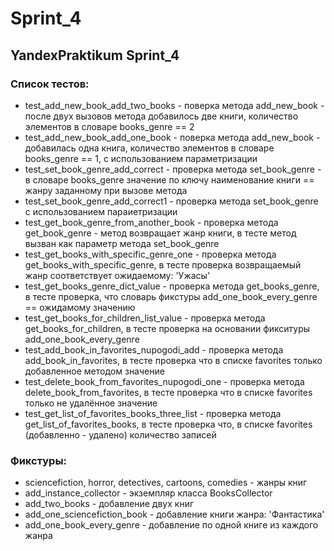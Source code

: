 # Sprint_4

## YandexPraktikum Sprint_4

### Список тестов:

- test_add_new_book_add_two_books - поверка метода add_new_book - после двух вызовов метода добавилось две книги, количество элементов в словаре books_genre == 2
- test_add_new_book_add_one_book - поверка метода add_new_book - добавилась одна книга, количество элементов в словаре books_genre == 1, с использованием параметризации
- test_set_book_genre_add_correct - проверка метода set_book_genre - в словаре books_genre значение по ключу наименование книги == жанру заданному при вызове метода
- test_set_book_genre_add_correct1 - проверка метода set_book_genre с использованием параиетризации
- test_get_book_genre_from_another_book - проверка метода get_book_genre - метод возвращает жанр книги, в тесте метод вызван как параметр метода set_book_genre
- test_get_books_with_specific_genre_one - проверка метода get_books_with_specific_genre, в тесте проверка возвращаемый жанр соответствует ожидаемому: 'Ужасы'
- test_get_books_genre_dict_value - проверка метода get_books_genre, в тесте проверка, что словарь фикстуры add_one_book_every_genre == ожидамому значению
- test_get_books_for_children_list_value - проверка метода get_books_for_children, в тесте проверка на основании фикситуры add_one_book_every_genre
- test_add_book_in_favorites_nupogodi_add - проверка метода add_book_in_favorites, в тесте проверка что в списке favorites только добавленное методом значение
- test_delete_book_from_favorites_nupogodi_one - проверка метода delete_book_from_favorites, в тесте проверка что в списке favorites только не удалённое значение
- test_get_list_of_favorites_books_three_list - проверка метода get_list_of_favorites_books, в тесте проверка что, в списке favorites (добавленно - удалено) количество записей

### Фикстуры:

- sciencefiction, horror, detectives, cartoons, comedies - жанры книг
- add_instance_collector - экземпляр класса BooksCollector
- add_two_books - добавление двух книг
- add_one_sciencefiction_book - добавление книги жанра: 'Фантастика'
- add_one_book_every_genre - добавление по одной книге из каждого жанра
